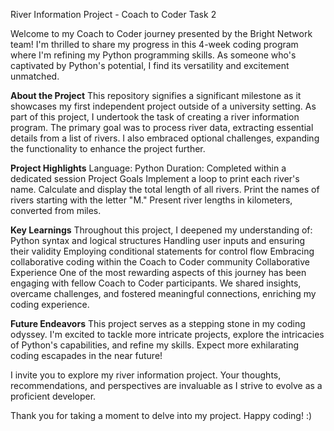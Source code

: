 River Information Project - Coach to Coder Task 2

Welcome to my Coach to Coder journey presented by the Bright Network team! I'm thrilled to share my progress in this 4-week coding program where I'm refining my Python programming skills. As someone who's captivated by Python's potential, I find its versatility and excitement unmatched.

**About the Project**
This repository signifies a significant milestone as it showcases my first independent project outside of a university setting. As part of this project, I undertook the task of creating a river information program. The primary goal was to process river data, extracting essential details from a list of rivers. I also embraced optional challenges, expanding the functionality to enhance the project further.

**Project Highlights**
Language: Python
Duration: Completed within a dedicated session
Project Goals
Implement a loop to print each river's name.
Calculate and display the total length of all rivers.
Print the names of rivers starting with the letter "M."
Present river lengths in kilometers, converted from miles.

**Key Learnings**
Throughout this project, I deepened my understanding of:
Python syntax and logical structures
Handling user inputs and ensuring their validity
Employing conditional statements for control flow
Embracing collaborative coding within the Coach to Coder community
Collaborative Experience
One of the most rewarding aspects of this journey has been engaging with fellow Coach to Coder participants. We shared insights, overcame challenges, and fostered meaningful connections, enriching my coding experience.

**Future Endeavors**
This project serves as a stepping stone in my coding odyssey. I'm excited to tackle more intricate projects, explore the intricacies of Python's capabilities, and refine my skills. Expect more exhilarating coding escapades in the near future!

I invite you to explore my river information project. Your thoughts, recommendations, and perspectives are invaluable as I strive to evolve as a proficient developer.

Thank you for taking a moment to delve into my project. Happy coding! :)
